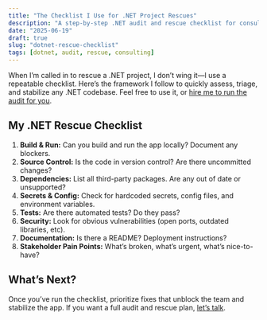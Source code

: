 ```yaml
---
title: "The Checklist I Use for .NET Project Rescues"
description: "A step-by-step .NET audit and rescue checklist for consultants and teams taking over broken projects."
date: "2025-06-19"
draft: true
slug: "dotnet-rescue-checklist"
tags: [dotnet, audit, rescue, consulting]
---
```


<section>
<p>
When I’m called in to rescue a .NET project, I don’t wing it—I use a repeatable checklist. Here’s the framework I follow to quickly assess, triage, and stabilize any .NET codebase. Feel free to use it, or <a href="/contact">hire me to run the audit for you</a>.
</p>

<h2>My .NET Rescue Checklist</h2>
<ol>
<li><strong>Build & Run:</strong> Can you build and run the app locally? Document any blockers.</li>
<li><strong>Source Control:</strong> Is the code in version control? Are there uncommitted changes?</li>
<li><strong>Dependencies:</strong> List all third-party packages. Are any out of date or unsupported?</li>
<li><strong>Secrets & Config:</strong> Check for hardcoded secrets, config files, and environment variables.</li>
<li><strong>Tests:</strong> Are there automated tests? Do they pass?</li>
<li><strong>Security:</strong> Look for obvious vulnerabilities (open ports, outdated libraries, etc).</li>
<li><strong>Documentation:</strong> Is there a README? Deployment instructions?</li>
<li><strong>Stakeholder Pain Points:</strong> What’s broken, what’s urgent, what’s nice-to-have?</li>
</ol>

<h2>What’s Next?</h2>
<p>
Once you’ve run the checklist, prioritize fixes that unblock the team and stabilize the app. If you want a full audit and rescue plan, <a href="/contact">let’s talk</a>.
</p>
</section>
